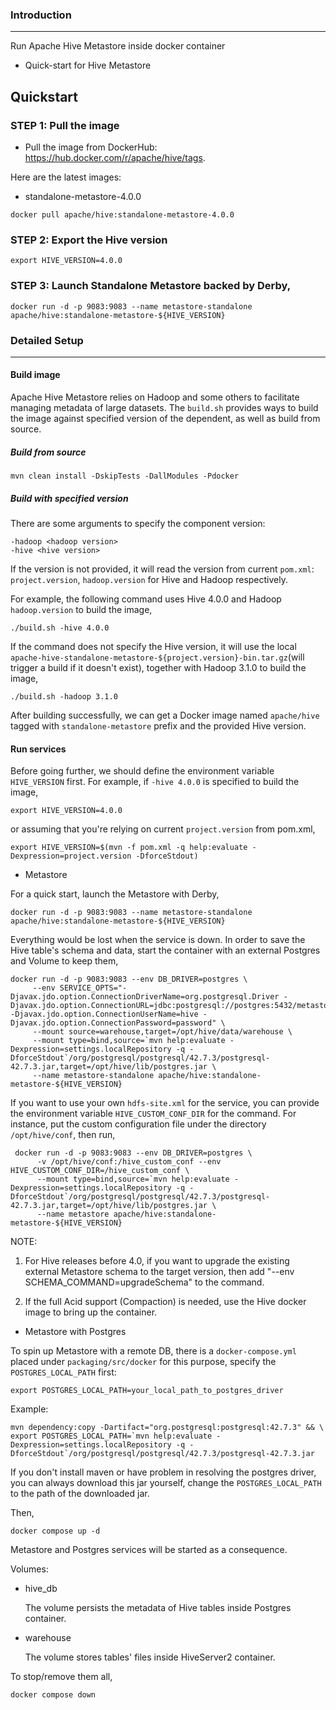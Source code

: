 <!--
{% comment %}
Licensed to the Apache Software Foundation (ASF) under one or more
contributor license agreements.  See the NOTICE file distributed with
this work for additional information regarding copyright ownership.
The ASF licenses this file to you under the Apache License, Version 2.0
(the "License"); you may not use this file except in compliance with
the License.  You may obtain a copy of the License at

http://www.apache.org/licenses/LICENSE-2.0

Unless required by applicable law or agreed to in writing, software
distributed under the License is distributed on an "AS IS" BASIS,
WITHOUT WARRANTIES OR CONDITIONS OF ANY KIND, either express or implied.
See the License for the specific language governing permissions and
limitations under the License.
{% endcomment %}
-->
### Introduction

---
Run Apache Hive Metastore inside docker container
- Quick-start for Hive Metastore


## Quickstart
### STEP 1: Pull the image
- Pull the image from DockerHub: https://hub.docker.com/r/apache/hive/tags. 

Here are the latest images:
- standalone-metastore-4.0.0

```shell
docker pull apache/hive:standalone-metastore-4.0.0
```
### STEP 2: Export the Hive version
```shell
export HIVE_VERSION=4.0.0
```

### STEP 3: Launch Standalone Metastore backed by Derby,
```shell
docker run -d -p 9083:9083 --name metastore-standalone apache/hive:standalone-metastore-${HIVE_VERSION}
```

### Detailed Setup
---
#### Build image
Apache Hive Metastore relies on Hadoop and some others to facilitate managing metadata of large datasets. 
The `build.sh` provides ways to build the image against specified version of the dependent, as well as build from source.

##### Build from source
```shell
mvn clean install -DskipTests -DallModules -Pdocker
```
##### Build with specified version
There are some arguments to specify the component version:
```shell
-hadoop <hadoop version>
-hive <hive version> 
```
If the version is not provided, it will read the version from current `pom.xml`:
`project.version`, `hadoop.version` for Hive and Hadoop respectively. 

For example, the following command uses Hive 4.0.0 and Hadoop `hadoop.version` to build the image,
```shell
./build.sh -hive 4.0.0
```
If the command does not specify the Hive version, it will use the local `apache-hive-standalone-metastore-${project.version}-bin.tar.gz`(will trigger a build if it doesn't exist),
together with Hadoop 3.1.0 to build the image,
```shell
./build.sh -hadoop 3.1.0
```
After building successfully, we can get a Docker image named `apache/hive` tagged with `standalone-metastore` prefix and the provided Hive version.

#### Run services

Before going further, we should define the environment variable `HIVE_VERSION` first.
For example, if `-hive 4.0.0` is specified to build the image,
```shell
export HIVE_VERSION=4.0.0
```
or assuming that you're relying on current `project.version` from pom.xml,
```shell
export HIVE_VERSION=$(mvn -f pom.xml -q help:evaluate -Dexpression=project.version -DforceStdout)
```
- Metastore

For a quick start, launch the Metastore with Derby,
  ```shell
  docker run -d -p 9083:9083 --name metastore-standalone apache/hive:standalone-metastore-${HIVE_VERSION}
  ```
  Everything would be lost when the service is down. In order to save the Hive table's schema and data, start the container with an external Postgres and Volume to keep them,

  ```shell
  docker run -d -p 9083:9083 --env DB_DRIVER=postgres \
       --env SERVICE_OPTS="-Djavax.jdo.option.ConnectionDriverName=org.postgresql.Driver -Djavax.jdo.option.ConnectionURL=jdbc:postgresql://postgres:5432/metastore_db -Djavax.jdo.option.ConnectionUserName=hive -Djavax.jdo.option.ConnectionPassword=password" \
       --mount source=warehouse,target=/opt/hive/data/warehouse \
       --mount type=bind,source=`mvn help:evaluate -Dexpression=settings.localRepository -q -DforceStdout`/org/postgresql/postgresql/42.7.3/postgresql-42.7.3.jar,target=/opt/hive/lib/postgres.jar \
       --name metastore-standalone apache/hive:standalone-metastore-${HIVE_VERSION}
  ```

  If you want to use your own `hdfs-site.xml` for the service, you can provide the environment variable `HIVE_CUSTOM_CONF_DIR` for the command. For instance, put the custom configuration file under the directory `/opt/hive/conf`, then run,

  ```shell
   docker run -d -p 9083:9083 --env DB_DRIVER=postgres \
        -v /opt/hive/conf:/hive_custom_conf --env HIVE_CUSTOM_CONF_DIR=/hive_custom_conf \
        --mount type=bind,source=`mvn help:evaluate -Dexpression=settings.localRepository -q -DforceStdout`/org/postgresql/postgresql/42.7.3/postgresql-42.7.3.jar,target=/opt/hive/lib/postgres.jar \
        --name metastore apache/hive:standalone-metastore-${HIVE_VERSION}
  ```

NOTE:

1) For Hive releases before 4.0, if you want to upgrade the existing external Metastore schema to the target version,
then add "--env SCHEMA_COMMAND=upgradeSchema" to the command.

2) If the full Acid support (Compaction) is needed, use the Hive docker image to bring up the container.

- Metastore with Postgres

To spin up Metastore with a remote DB, there is a `docker-compose.yml` placed under `packaging/src/docker` for this purpose,
specify the `POSTGRES_LOCAL_PATH` first:
```shell
export POSTGRES_LOCAL_PATH=your_local_path_to_postgres_driver
```
Example:
```shell
mvn dependency:copy -Dartifact="org.postgresql:postgresql:42.7.3" && \
export POSTGRES_LOCAL_PATH=`mvn help:evaluate -Dexpression=settings.localRepository -q -DforceStdout`/org/postgresql/postgresql/42.7.3/postgresql-42.7.3.jar 
```
If you don't install maven or have problem in resolving the postgres driver, you can always download this jar yourself,
change the `POSTGRES_LOCAL_PATH` to the path of the downloaded jar.

Then,
```shell
docker compose up -d
```
Metastore and Postgres services will be started as a consequence.

Volumes:
- hive_db

  The volume persists the metadata of Hive tables inside Postgres container.
- warehouse

  The volume stores tables' files inside HiveServer2 container.

To stop/remove them all,
```shell
docker compose down
```